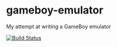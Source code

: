 # gameboy-emulator
My attempt at writing a GameBoy emulator

[![Build Status](https://travis-ci.com/THEvang/gameboy-emulator.svg?branch=master)](https://travis-ci.com/THEvang/gameboy-emulator)
